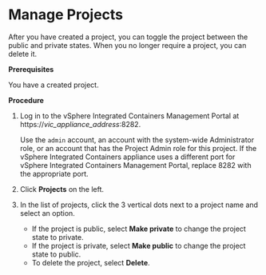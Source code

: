 # Manage Projects # 

After you have created a project, you can toggle the project between the public and private states. When you no longer require a project, you can delete it.

**Prerequisites**

You have a created project.

**Procedure**

1. Log in to the vSphere Integrated Containers Management Portal at https://<i>vic_appliance_address</i>:8282.

   Use the `admin` account, an account with the system-wide Administrator role, or an account that has the Project Admin role for this project. If the vSphere Integrated Containers appliance uses a different port for vSphere Integrated Containers Management Portal, replace 8282 with the appropriate port.
2. Click **Projects** on the left.
7. In the list of projects, click the 3 vertical dots next to a project name and select an option.

   - If the project is public, select **Make private** to change the project state to private.
   - If the project is private, select **Make public** to change the project state to public.
   - To delete the project, select **Delete**.

